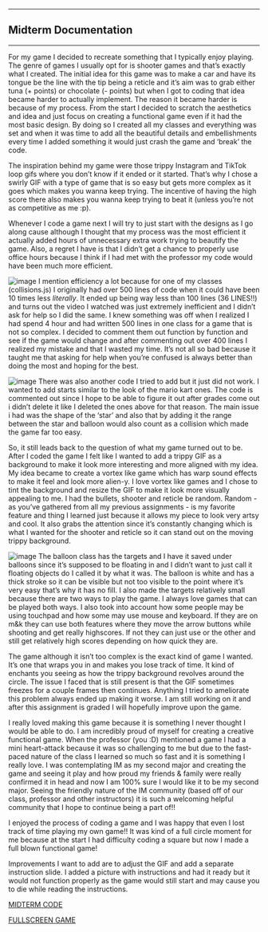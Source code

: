 ___
## Midterm Documentation
___

For my game I decided to recreate something that I typically enjoy playing. The genre of games I usually opt for is shooter games and that’s exactly what I created. The initial idea for this game was to make a car and have its tongue be the line with the tip being a reticle and it’s aim was to grab either tuna (+ points) or chocolate (- points) but when I got to coding that idea became harder to actually implement. The reason it became harder is because of my process. From the start I decided to scratch the aesthetics and idea and just focus on creating a functional game even if it had the most basic design. By doing so I created all my classes and everything was set and when it was time to add all the beautiful details and embellishments every time I added something it would just crash the game and ‘break’ the code. 

The inspiration behind my game were those trippy Instagram and TikTok loop gifs where you don’t know if it ended or it started. That’s why I chose a swirly GIF with a type of game that is so easy but gets more complex as it goes which makes you wanna keep trying. The incentive of having the high score there also makes you wanna keep trying to beat it (unless you’re not as competitive as me :p). 

Whenever I code a game next I will try to just start with the designs as I go along cause although I thought that my process was the most efficient it actually added hours of unnecessary extra work trying to beautify the game. Also, a regret I have is that I didn’t get a chance to properly use office hours because I think if I had met with the professor my code would have been much more efficient.

![image](https://user-images.githubusercontent.com/98391104/157739964-afebd64d-723a-476e-937b-bf8cf0e1f9c5.png)
I mention efficiency a lot because for one of my classes (collisions.js) I originally had over 500 lines of code when it could have been 10 times less *literally*. It ended up being way less than 100 lines (36 LINES!!) and turns out the video I watched was just extremely inefficient and I didn’t ask for help so I did the same. I knew something was off when I realized I had spend 4 hour and had written 500 lines in one class for a game that is not so complex. I decided to comment them out function by function and see if the game would change and after commenting out over 400 lines I realized my mistake and that I wasted my time. It’s not all so bad because it taught me that asking for help when you’re confused is always better than doing the most and hoping for the best.

![image](https://user-images.githubusercontent.com/98391104/157739757-33296969-5109-400f-9a0c-9dd34d936390.png)
There was also another code I tried to add but it just did not work. I wanted to add starts similar to the look of the mario kart ones. The code is commented out since I hope to be able to figure it out after grades come out i didn’t delete it like I deleted the ones above for that reason. The main issue i had was the shape of the ‘star’ and also that by adding it the range between the star and balloon would also count as a collision which made the game far too easy.

So, it still leads back to the question of what my game turned out to be. After I coded the game I felt like I wanted to add a trippy GIF as a background to make it look more interesting and more aligned with my idea. My idea became to create a vortex like game which has warp sound effects to make it feel and look more alien-y. I love vortex like games and I chose to tint the background and resize the GIF to make it look more visually appealing to me. I had the bullets, shooter and reticle be random. Random - as you’ve gathered from all my previous assignments - is my favorite feature and thing I learned just because it allows my piece to look very artsy and cool. It also grabs the attention since it’s constantly changing which is what I wanted for the shooter and reticle so it can stand out on the moving trippy background.

![image](https://user-images.githubusercontent.com/98391104/157740160-081244bb-7148-405d-992a-bad3e421f2b0.png)
The balloon class has the targets and I have it saved under balloons since it’s supposed to be floating in and I didn’t want to just call it floating objects do I called it by what it was. The balloon is white and has a thick stroke so it can be visible but not too visible to the point where it’s very easy that’s why it has no fill. I also made the targets relatively small because there are two ways to play the game. I always love games that can be played both ways. I also took into account how some people may be using touchpad and how some may use mouse and keyboard. If they are on m&k they can use both features where they move the arrow buttons while shooting and get really highscores. If not they can just use or the other and still get relatively high scores depending on how quick they are.

The game although it isn’t too complex is the exact kind of game I wanted. It’s one that wraps you in and makes you lose track of time. It kind of enchants you seeing as how the trippy background revolves around the circle. The issue I faced that is still present is that the GIF sometimes freezes for a couple frames then continues. Anything I tried to ameliorate this problem always ended up making it worse. I am still working on it and after this assignment is graded I will hopefully improve upon the game. 

I really loved making this game because it is something I never thought I would be able to do. I am incredibly proud of myself for creating a creative functional game. When the professor (you :D) mentioned a game I had a mini heart-attack because it was so challenging to me but due to the fast-paced nature of the class I learned so much so fast and it is something I really love. I was contemplating IM as my second major and creating the game and seeing it play and how proud my friends & family were really confirmed it in head and now I am 100% sure I would like it to be my second major. Seeing the friendly nature of the IM community (based off of our class, professor and other instructors) it is such a welcoming helpful community that I hope to continue being a part of!!

I enjoyed the process of coding a game and I was happy that even I lost track of time playing my own game!! It was kind of a full circle moment for me because at the start I had difficulty coding a square but now I made a full blown functional game! 

Improvements I want to add are to adjust the GIF and add a separate instruction slide. I added a picture with instructions and had it ready but it would not function properly as the game would still start and may cause you to die while reading the instructions. 

[MIDTERM CODE](https://editor.p5js.org/meerak27/sketches/-vO6BYuFi)


[FULLSCREEN GAME](https://editor.p5js.org/meerak27/full/-vO6BYuFi)

